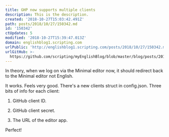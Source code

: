 ```yaml
---
title: GHP now supports multiple clients
description: This is the description.
created: '2018-10-27T15:03:42.491Z'
path: posts/2018/10/27/150342.md
id: '150342'
ctUpdates: 5
modified: '2018-10-27T15:39:47.013Z'
domain: englishblog1.scripting.com
urlPublic: 'http://englishblog1.scripting.com/posts/2018/10/27/150342.md'
urlGitHub: >-
  https://github.com/scripting/myEnglishBlog/blob/master/blog/posts/2018/10/27/150342.md
---
```

In theory, when we log on via the Minimal editor now, it should redirect back to the Minimal editor not English.

It works. Feels very good. There's a new clients struct in config.json. Three bits of info for each client:

1. GitHub client ID.

2. GitHub client secret.

3. The URL of the editor app.

Perfect!